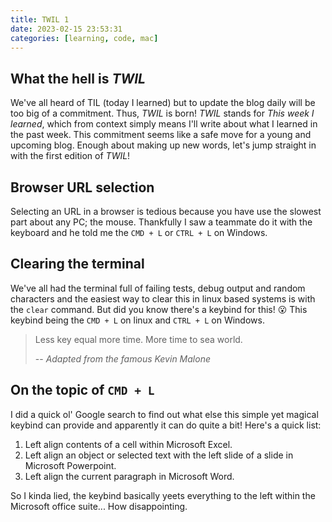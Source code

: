 ```yaml
---
title: TWIL 1
date: 2023-02-15 23:53:31
categories: [learning, code, mac]
---
```


## What the hell is _TWIL_
We've all heard of TIL (today I learned) but to update the blog daily will be too big of a commitment. Thus, _TWIL_ is born! _TWIL_ stands for _This week I learned_, which from context simply means I'll write about what I learned in the past week. This commitment seems like a safe move for a young and upcoming blog. Enough about making up new words, let's jump straight in with the first edition of _TWIL_!

## Browser URL selection
Selecting an URL in a browser is tedious because you have use the slowest part about any PC; the mouse. Thankfully I saw a teammate do it with the keyboard and he told me the `CMD + L` or `CTRL + L` on Windows.

## Clearing the terminal
We've all had the terminal full of failing tests, debug output and random characters and the easiest way to clear this in linux based systems is with the `clear` command. But did you know there's a keybind for this! :open_mouth: This keybind being the `CMD + L` on linux and `CTRL + L` on Windows.

> Less key equal more time. More time to sea world.
>
>-- _Adapted from the famous Kevin Malone_

## On the topic of `CMD + L`
I did a quick ol' Google search to find out what else this simple yet magical keybind can provide and apparently it can do quite a bit! Here's a quick list:
1. Left align contents of a cell within Microsoft Excel.
1. Left align an object or selected text with the left slide of a slide in Microsoft Powerpoint.
1. Left align the current paragraph in Microsoft Word.

So I kinda lied, the keybind basically yeets everything to the left within the Microsoft office suite... How disappointing.